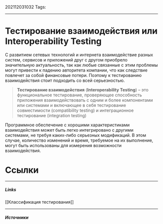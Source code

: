 202112031032
Tags:
___
# Тестирование взаимодействия или Interoperability Testing

С развитием сетевых технологий и интернета взаимодействие разных систем, сервисов и приложений друг с другом приобрело значительную актуальность, так как любые связанные с этим проблемы могут привести к падению авторитета компании, что как следствие повлечет за собой финансовые потери. Поэтому к тестированию взаимодействия стоит подходить со всей серьезностью.

> **Тестирование взаимодействия** (**Interoperability Testing**) – это функциональное тестирование, проверяющее способность приложения взаимодействовать с одним и более компонентами или системами и включающее в себя тестирование совместимости (compatibility testing) и интеграционное тестирование (integration testing)

Программное обеспечение с хорошими характеристиками взаимодействия может быть легко интегрировано с другими системами, не требуя каких-либо серьезных модификаций. В этом случае, количество изменений и время, требуемое на их выполнение, могут быть использованы для измерения возможности взаимодействия.



# Ссылки
___
##### Links
[[Классификация тестирования]]

---
##### Источники
